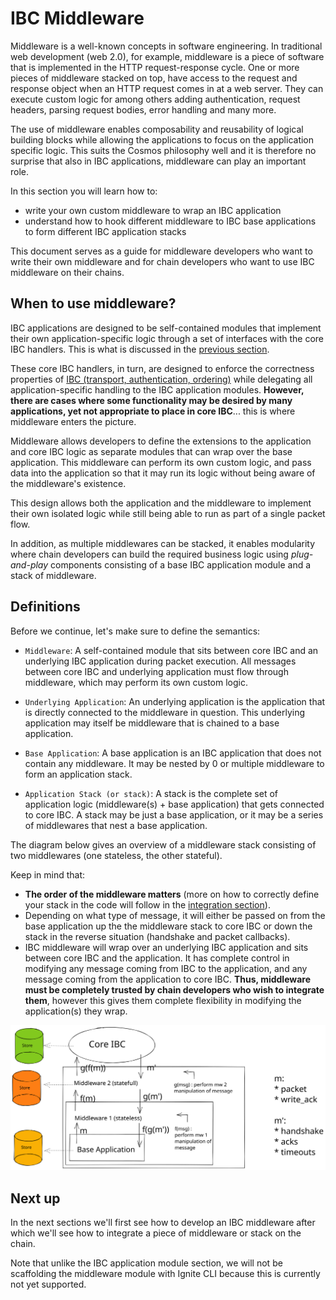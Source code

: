 # IBC Middleware

Middleware is a well-known concepts in software engineering. In traditional web development (web 2.0), for example, middleware is a piece of software that is implemented in the HTTP request-response cycle. One or more pieces of middleware stacked on top, have access to the request and response object when an HTTP request comes in at a web server. They can execute custom logic for among others adding authentication, request headers, parsing request bodies, error handling and many more.

The use of middleware enables composability and reusability of logical building blocks while allowing the applications to focus on the application specific logic. This suits the Cosmos philosophy well and it is therefore no surprise that also in IBC applications, middleware can play an important role.

<HighlightBox type="learning">

In this section you will learn how to:

- write your own custom middleware to wrap an IBC application
- understand how to hook different middleware to IBC base applications to form different IBC application stacks

This document serves as a guide for middleware developers who want to write their own middleware and for chain developers who want to use IBC middleware on their chains.

</HighlightBox>

## When to use middleware?

IBC applications are designed to be self-contained modules that implement their own application-specific logic through a set of interfaces with the core IBC handlers. This is what is discussed in the [previous section](insert-link.com).

These core IBC handlers, in turn, are designed to enforce the correctness properties of [IBC (transport, authentication, ordering)](insert-link.com) while delegating all application-specific handling to the IBC application modules. **However, there are cases where some functionality may be desired by many applications, yet not appropriate to place in core IBC**... this is where middleware enters the picture.

Middleware allows developers to define the extensions to the application and core IBC logic as separate modules that can wrap over the base application. This middleware can perform its own custom logic, and pass data into the application so that it may run its logic without being aware of the middleware's existence.

<HighlightBox type="info">

This design allows both the application and the middleware to implement their own isolated logic while still being able to run as part of a single packet flow.

In addition, as multiple middlewares can be stacked, it enables modularity where chain developers can build the required business logic using _plug-and-play_ components consisting of a base IBC application module and a stack of middleware.

</HighlightBox>

## Definitions

Before we continue, let's make sure to define the semantics:

- `Middleware`: A self-contained module that sits between core IBC and an underlying IBC application during packet execution. All messages between core IBC and underlying application must flow through middleware, which may perform its own custom logic.

- `Underlying Application`: An underlying application is the application that is directly connected to the middleware in question. This underlying application may itself be middleware that is chained to a base application.

- `Base Application`: A base application is an IBC application that does not contain any middleware. It may be nested by 0 or multiple middleware to form an application stack.

- `Application Stack (or stack)`: A stack is the complete set of application logic (middleware(s) + base application) that gets connected to core IBC. A stack may be just a base application, or it may be a series of middlewares that nest a base application.

The diagram below gives an overview of a middleware stack consisting of two middlewares (one stateless, the other stateful).

<HighlightBox type="note">

Keep in mind that:

- **The order of the middleware matters** (more on how to correctly define your stack in the code will follow in the [integration section](insert-link.com)).
- Depending on what type of message, it will either be passed on from the base application up the the middleware stack to core IBC or down the stack in the reverse situation (handshake and packet callbacks).
- IBC middleware will wrap over an underlying IBC application and sits between core IBC and the application. It has complete control in modifying any message coming from IBC to the application, and any message coming from the application to core IBC. **Thus, middleware must be completely trusted by chain developers who wish to integrate them**, however this gives them complete flexibility in modifying the application(s) they wrap.

</HighlightBox>

![middleware_stack](./images/placeholder_middleware_stack.svg)

## Next up

In the next sections we'll first see how to develop an IBC middleware after which we'll see how to integrate a piece of middleware or stack on the chain.

Note that unlike the IBC application module section, we will not be scaffolding the middleware module with Ignite CLI because this is currently not yet supported.

<!-- OPTIONAL if there's time: include ICS29 as example -->

<!-- OPTIONAL: refer to checkers extenstion tutorial if mw is added there -->
